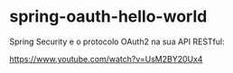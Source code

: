 # spring-oauth-hello-world

Spring Security e o protocolo OAuth2 na sua API RESTful:

https://www.youtube.com/watch?v=UsM2BY20Ux4